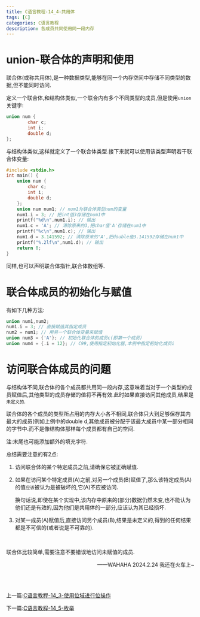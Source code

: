 ```yaml
---
title: C语言教程-14_4-共用体
tags: [C]
categories: C语言教程
description: 各成员共同使用同一段内存
---
```


# union-联合体的声明和使用

联合体(或称共用体),是一种数据类型,能够在同一个内存空间中存储不同类型的数据,但不能同时访问.

定义一个联合体,和结构体类似,一个联合内有多个不同类型的成员,但是使用`union`关键字:

```c
union num {
        char c;
        int i;
        double d;
};
```

与结构体类似,这样就定义了一个联合体类型.接下来就可以使用该类型声明若干联合体变量:

```c
#include <stdio.h>
int main() {
    union num {
        char c;
        int i;
        double d;
    };
    union num num1; // num1为联合体类型num的变量
    num1.i = 3; // 把int值3存储在num1中
    printf("%d\n",num1.i); // 输出
    num1.c = 'A'; // 清除原来的3,把char值'A'存储在num1中
    printf("%c\n",num1.c); // 输出
    num1.d = 3.141592; // 清除原来的'A',把double值3.141592存储在num1中
    printf("%.2lf\n",num1.d); // 输出
    return 0;
}
```

同样,也可以声明联合体指针,联合体数组等.

# 联合体成员的初始化与赋值

有如下几种方法:

```c
union num1,num2;
num1.i = 3; // 直接赋值其指定成员
num2 = num1; // 用另一个联合体变量来赋值
union num3 = {'A'}; // 初始化联合体的成员c(即第一个成员)
union num4 = {.i = 12}; // C99,使用指定初始化器,本例中指定初始化成员i
```

# 访问联合体成员的问题

与结构体不同,联合体的各个成员都共用同一段内存,这意味着当对于一个类型的成员赋值后,其他类型的成员存储的值将不再有效.此时如果直接访问其他成员,结果是`未定义的`.

联合体的各个成员的类型所占用的内存大小各不相同,联合体只大到足够保存其内最大的成员(例如上例中的double d,其他成员被分配于该最大成员中某一部分相同的字节中.而不是像结构体那样每个成员都有自己的空间.

注:末尾也可能添加额外的填充字符.

总结需要注意的有2点:

1. 访问联合体的某个特定成员之前,请确保它被正确赋值.

2. 如果在访问某个特定成员(A)之前,对另一个成员(B)赋值了,那么该特定成员(A)的值`应该`被认为是被破坏的,它(A)不应被访问.

    换句话说,即使在某个实现中,该内存中原来的(部分)数据仍然未变,也不能认为他们还是有效的,因为他们是共用体的一部分,应该认为其已经损坏.

3. 对某一成员(A)赋值后,直接访问另个成员(B),结果是未定义的,得到的任何结果都是不可信的(或者说是不可靠的).

<br>

联合体比较简单,需要注意不要错误地访问未赋值的成员.

<p align=right>——WAHAHA 2024.2.24 我还在火车上~</p>

<br>

<br>

上一篇:[C语言教程-14_3-使用位域进行位操作](../2024-02-13-23c9a8f7f871/)

下一篇:[C语言教程-14_5-枚举](../2024-03-05-34c442170e12)